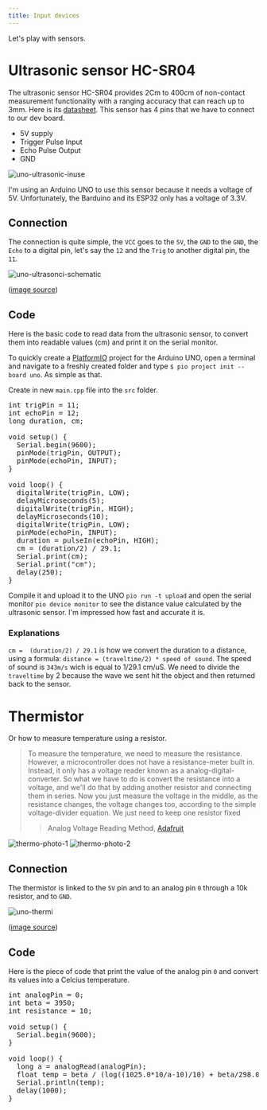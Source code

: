 ```yaml
---
title: Input devices
---
```


Let's play with sensors.

# Ultrasonic sensor HC-SR04

The ultrasonic sensor HC-SR04 provides 2Cm to 400cm of non-contact measurement functionality with a ranging accuracy that can reach up to 3mm. Here is its [datasheet](https://cdn.sparkfun.com/datasheets/Sensors/Proximity/HCSR04.pdf). This sensor has 4 pins that we have to connect to our dev board.

- 5V supply
- Trigger Pulse Input
- Echo Pulse Output
- GND

![uno-ultrasonic-inuse](uno-ultrasonic-inuse.jpg)

I'm using an Arduino UNO to use this sensor because it needs a voltage of 5V. Unfortunately, the Barduino and its ESP32 only has a voltage of 3.3V.

## Connection

The connection is quite simple, the `VCC` goes to the `5V`, the `GND` to the `GND`, the `Echo` to a digital pin, let's say the `12` and the `Trig` to another digital pin, the `11`.

![uno-ultrasonci-schematic](uno-ultrasonic.jpg)

([image source](https://randomnerdtutorials.com/complete-guide-for-ultrasonic-sensor-hc-sr04/))
## Code

Here is the basic code to read data from the ultrasonic sensor, to convert them into readable values (cm) and print it on the serial monitor.

To quickly create a [PlatformIO](https://platformio.org/) project for the Arduino UNO, open a terminal and navigate to a freshly created folder and type `$ pio project init --board uno`. As simple as that.

Create in new `main.cpp` file into the `src` folder.

<pre>
int trigPin = 11;
int echoPin = 12;
long duration, cm;

void setup() {
  Serial.begin(9600);
  pinMode(trigPin, OUTPUT);
  pinMode(echoPin, INPUT);
}

void loop() {
  digitalWrite(trigPin, LOW);
  delayMicroseconds(5);
  digitalWrite(trigPin, HIGH);
  delayMicroseconds(10);
  digitalWrite(trigPin, LOW);
  pinMode(echoPin, INPUT);
  duration = pulseIn(echoPin, HIGH);
  cm = (duration/2) / 29.1;
  Serial.print(cm);
  Serial.print("cm");
  delay(250);
}
</pre>

Compile it and upload it to the UNO `pio run -t upload` and open the serial monitor `pio device monitor` to see the distance value calculated by the ultrasonic sensor. I'm impressed how fast and accurate it is.

### Explanations

`cm =  (duration/2) / 29.1` is how we convert the duration to a distance, using a formula: `distance = (traveltime/2) * speed of sound`. The speed of sound is `343m/s` wich is equal to 1/29.1 cm/uS. We need to divide the `traveltime` by 2 because the wave we sent hit the object and then returned back to the sensor.


# Thermistor

Or how to measure temperature using a resistor.

> To measure the temperature, we need to measure the resistance. However, a microcontroller does not have a resistance-meter built in. Instead, it only has a voltage reader known as a analog-digital-converter. So what we have to do is convert the resistance into a voltage, and we'll do that by adding another resistor and connecting them in series. Now you just measure the voltage in the middle, as the resistance changes, the voltage changes too, according to the simple voltage-divider equation. We just need to keep one resistor fixed
> > Analog Voltage Reading Method, [Adafruit](https://learn.adafruit.com/thermistor/using-a-thermistor)

![thermo-photo-1](uno-thermo-photo-1.jpg)
![thermo-photo-2](uno-thermo-photo-2.jpg)

## Connection

The thermistor is linked to the `5V` pin and to an analog pin `0` through a 10k resistor, and to `GND`.

![uno-thermi](uno-thermi.png)

([image source](https://learn.adafruit.com/thermistor/using-a-thermistor))

## Code

Here is the piece of code that print the value of the analog pin `0` and convert its values into a Celcius temperature.

<pre>
int analogPin = 0;
int beta = 3950;
int resistance = 10;

void setup() {
  Serial.begin(9600);
}

void loop() {
  long a = analogRead(analogPin);
  float temp = beta / (log((1025.0*10/a-10)/10) + beta/298.0)-273.0;
  Serial.println(temp);
  delay(1000);
}
</pre>

